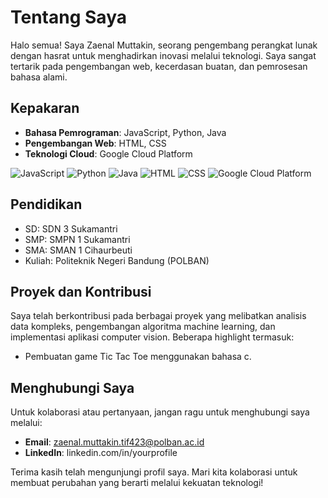 # Tentang Saya

Halo semua! Saya Zaenal Muttakin, seorang pengembang perangkat lunak dengan hasrat untuk menghadirkan inovasi melalui teknologi. Saya sangat tertarik pada pengembangan web, kecerdasan buatan, dan pemrosesan bahasa alami.

## Kepakaran

- **Bahasa Pemrograman**: JavaScript, Python, Java
- **Pengembangan Web**: HTML, CSS
- **Teknologi Cloud**: Google Cloud Platform

![JavaScript](https://img.shields.io/badge/-JavaScript-yellow)
![Python](https://img.shields.io/badge/-Python-blue)
![Java](https://img.shields.io/badge/-Java-orange)
![HTML](https://img.shields.io/badge/-HTML-red)
![CSS](https://img.shields.io/badge/-CSS-blue)
![Google Cloud Platform](https://img.shields.io/badge/-Google_Cloud_Platform-blue)

## Pendidikan

- SD: SDN 3 Sukamantri
- SMP: SMPN 1 Sukamantri
- SMA: SMAN 1 Cihaurbeuti
- Kuliah: Politeknik Negeri Bandung (POLBAN)

## Proyek dan Kontribusi

Saya telah berkontribusi pada berbagai proyek yang melibatkan analisis data kompleks, pengembangan algoritma machine learning, dan implementasi aplikasi computer vision. Beberapa highlight termasuk:

- Pembuatan game Tic Tac Toe menggunakan bahasa c.

## Menghubungi Saya

Untuk kolaborasi atau pertanyaan, jangan ragu untuk menghubungi saya melalui:

- **Email**: zaenal.muttakin.tif423@polban.ac.id
- **LinkedIn**: linkedin.com/in/yourprofile

Terima kasih telah mengunjungi profil saya. Mari kita kolaborasi untuk membuat perubahan yang berarti melalui kekuatan teknologi!
